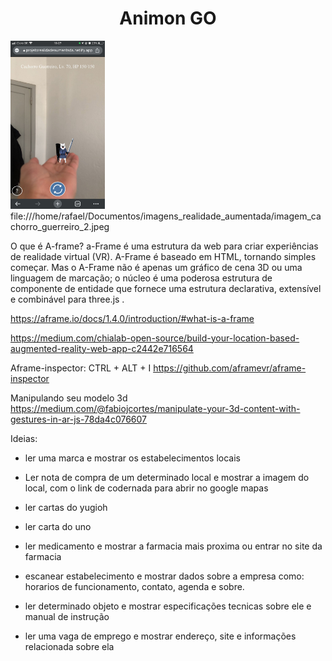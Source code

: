 <h1 align="center">Animon GO</h1>
<img width="30%" src="assets/images/imagem_cachorro_guerreiro_2.jpeg"/>
file:///home/rafael/Documentos/imagens_realidade_aumentada/imagem_cachorro_guerreiro_2.jpeg


O que é A-frame?
a-Frame é uma estrutura da web para criar experiências de realidade virtual (VR). A-Frame é baseado em HTML, tornando simples começar. Mas o A-Frame não é apenas um gráfico de cena 3D ou uma linguagem de marcação; o núcleo é uma poderosa estrutura de componente de entidade que fornece uma estrutura declarativa, extensível e combinável para three.js .

 https://aframe.io/docs/1.4.0/introduction/#what-is-a-frame

https://medium.com/chialab-open-source/build-your-location-based-augmented-reality-web-app-c2442e716564

Aframe-inspector: CTRL + ALT + I
https://github.com/aframevr/aframe-inspector

Manipulando seu modelo 3d
https://medium.com/@fabiojcortes/manipulate-your-3d-content-with-gestures-in-ar-js-78da4c076607


Ideias: 

- ler uma marca e mostrar os estabelecimentos locais
- Ler nota de compra de um determinado local e mostrar a imagem do local, com o link de codernada para abrir no google mapas
- ler cartas do yugioh
- ler carta do uno
- ler medicamento e mostrar a farmacia mais proxima ou entrar no site da farmacia
- escanear estabelecimento e mostrar dados sobre a empresa como: horarios de funcionamento, contato, agenda e sobre.
- ler determinado objeto e mostrar especificações tecnicas sobre ele e manual de instrução

- ler uma vaga de emprego e mostrar endereço, site e informações relacionada sobre ela

